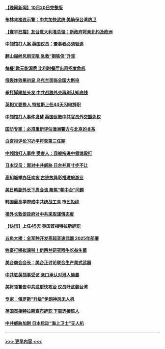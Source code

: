 #### [【晚间新闻】10月20日完整版](../pages/prog202/a103556303.md?t=10211601) 
#### [布林肯接连示警：中共加快武统 美确保台湾防卫](../pages/prog202/a103556298.md?t=10211601) 
#### [【寰宇扫描】友台意大利准总理：新政府将亲北约及欧洲](../pages/prog202/a103556352.md?t=10211601) 
#### [中领馆打人案 英国议员：肇事者必须驱逐](../pages/prog202/a103556186.md?t=10211601) 
#### [翻山越岭风雨无阻 急救“钢铁侠”升空](../pages/prog202/a103556208.md?t=10211601) 
#### [每餐1欧元能源费 比利时餐厅出奇招度危机](../pages/prog202/a103556200.md?t=10211601) 
#### [俄轰炸效果初显 乌克兰面临全国大断电](../pages/prog202/a103556188.md?t=10211601) 
#### [拳打脚踢扯头发 中共战狼外交再刷认知底线](../pages/prog202/a103556192.md?t=10211601) 
#### [英相又要换人 特拉斯上任44天闪电辞职](../pages/prog202/a103556184.md?t=10211601) 
#### [中领馆打人事件发酵 英国促撤中共官员外交豁免权](../pages/prog202/a103556020.md?t=10211601) 
#### [国防专家：必须重新评估澳洲警方与北京的关系](../pages/prog202/a103556051.md?t=10211601) 
#### [白宫拒评论习近平将获第三任期](../pages/prog202/a103556015.md?t=10211601) 
#### [中领馆打人事件 受害人：我被拖进中领馆殴打](../pages/prog202/a103556031.md?t=10211601) 
#### [日本议员：面对中共威胁 日台并肩寸步不让](../pages/prog202/a103556039.md?t=10211601) 
#### [高知城举办狂欢夜 古迹放异彩推进旅游业](../pages/prog202/a103556041.md?t=10211601) 
#### [美日韩副外长下周会谈 聚焦“朝中台”问题](../pages/prog202/a103555997.md?t=10211601) 
#### [韩国最高学府成中共统战工具 市民拒绝](../pages/prog202/a103556027.md?t=10211601) 
#### [德外长敦促政府对中共采取谨慎态度](../pages/prog202/a103556005.md?t=10211601) 
#### [【快讯】上任45天 英国首相特拉斯辞职](../pages/prog202/a103556023.md?t=10211601) 
#### [五角大楼：全军种开发高超音速武器 2025年部署](../pages/prog202/a103555882.md?t=10211601) 
#### [牲畜打嗝拟课税！新西兰研究喂牛吃益生菌](../pages/prog202/a103555856.md?t=10211601) 
#### [美台商会会长：美台正讨论联合生产美式武器](../pages/prog202/a103555855.md?t=10211601) 
#### [中共驻英领事受访 亲口承认对港人施暴](../pages/prog202/a103555838.md?t=10211601) 
#### [美将领警告中共或更快攻台 议员吁武装台湾](../pages/prog202/a103555836.md?t=10211601) 
#### [专家：俄罗斯“升级”伊朗神风无人机](../pages/prog202/a103555746.md?t=10211601) 
#### [英国首相特拉斯宣布辞职 下周选接班人](../pages/prog202/a103555829.md?t=10211601) 
#### [中共威胁加剧 日本启动“海上卫士”无人机](../pages/prog202/a103555737.md?t=10211601) 

----
#### [ >>> 更早内容 <<< ](../indexes/prog202-earlier.md)
